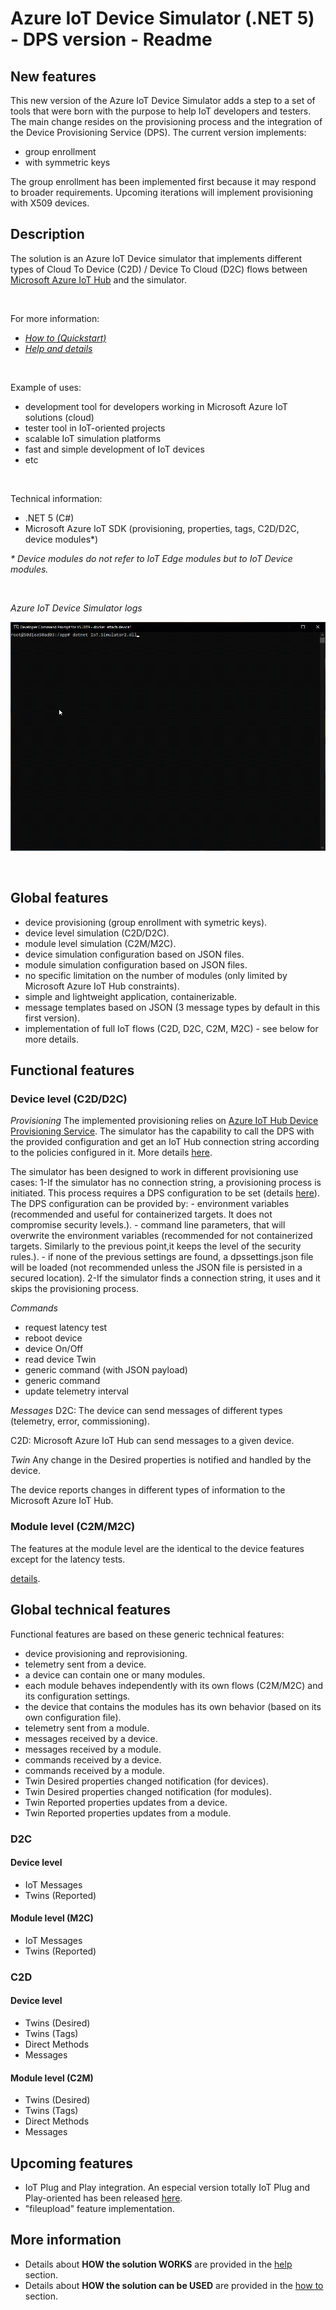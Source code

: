 # Azure IoT Device Simulator (.NET 5) - DPS version - Readme

## New features
This new version of the Azure IoT Device Simulator adds a step to a set of tools that were born with the purpose to help IoT developers and testers. The main change resides on the provisioning process and the integration of the Device Provisioning Service (DPS). The current version implements:
 - group enrollment
 - with symmetric keys

The group enrollment has been implemented first because it may respond to broader requirements.
Upcoming iterations will implement provisioning with X509 devices.

## Description
The solution is an Azure IoT Device simulator that implements different types of Cloud To Device (C2D) / Device To Cloud (D2C) flows between [Microsoft Azure IoT Hub](https://azure.microsoft.com/en-us/services/iot-hub/) and the simulator.

<br/>

For more information:
 - [*How to (Quickstart)*](docs/HowTo.md)
 - [*Help  and details*](docs/Help.md) 
 
 <br/>

Example of uses:
 - development tool for developers working in Microsoft Azure IoT solutions (cloud)
 - tester tool in IoT-oriented projects
 - scalable IoT simulation platforms
 - fast and simple development of IoT devices
 - etc

<br/>

Technical information:
 - .NET 5 (C#)
 - Microsoft Azure IoT SDK (provisioning, properties, tags, C2D/D2C, device modules*)

_* Device modules do not refer to IoT Edge modules but to IoT Device modules._

<br/>

*Azure IoT Device Simulator logs*

![Azure IoT Device Simulator Logs](docs/images/AzureIoTDeviceSimulatorLos.gif)

<br/>

## Global features
 - device provisioning (group enrollment with symetric keys).
 - device level simulation (C2D/D2C).
 - module level simulation (C2M/M2C).
 - device simulation configuration based on JSON files.
 - module simulation configuration based on JSON files.
 - no specific limitation on the number of modules (only limited by Microsoft Azure IoT Hub constraints).
 - simple and lightweight application, containerizable.
 - message templates based on JSON (3 message types by default in this first version).
 - implementation of full IoT flows (C2D, D2C, C2M, M2C) - see below for more details.


## Functional features

### Device level (C2D/D2C)

*Provisioning*
The implemented provisioning relies on [Azure IoT Hub Device Provisioning Service](https://docs.microsoft.com/en-us/azure/iot-dps/).
The simulator has the capability to call the DPS with the provided configuration and get an IoT Hub connection string according to the policies configured in it.
More details [here](docs/Provisioning.md).

The simulator has been designed to work in different provisioning use cases:
 1-If the simulator has no connection string, a provisioning process is initiated.
   This process requires a DPS configuration to be set (details [here](docs/Provisioning.md)).
   The DPS configuration can be provided by:
     - environment variables (recommended and useful for containerized targets. It does not compromise security levels.).
     - command line parameters, that will overwrite the environment variables (recommended for not containerized targets. Similarly to the previous point,it keeps the level of the security rules.).
     - if none of the previous settings are found, a dpssettings.json file will be loaded (not recommended unless the JSON file is persisted in a secured location).
 2-If the simulator finds a connection string, it uses and it skips the provisioning process.
 
*Commands*
 - request latency test
 - reboot device
 - device On/Off
 - read device Twin
 - generic command (with JSON payload)
 - generic command
 - update telemetry interval
 
 *Messages*
 D2C: The device can send messages of different types (telemetry, error, commissioning).
 
 C2D: Microsoft Azure IoT Hub can send messages to a given device.
 
 *Twin*
 Any change in the Desired properties is notified and handled by the device.

 The device reports changes in different types of information to the Microsoft Azure IoT Hub.


### Module level (C2M/M2C)
The features at the module level are the identical to the device features except for the latency tests.


[details](docs/Help.md).

  
## Global technical features

Functional features are based on these generic technical features:
 - device provisioning and reprovisioning.
 - telemetry sent from a device.
 - a device can contain one or many modules.
 - each module behaves independently with its own flows (C2M/M2C) and its configuration settings.
 - the device that contains the modules has its own behavior (based on its own configuration file).
 - telemetry sent from a module.
 - messages received by a device.
 - messages received by a module.
 - commands received by a device.
 - commands received by a module.
 - Twin Desired properties changed notification (for devices).
 - Twin Desired properties changed notification (for modules).
 - Twin Reported properties updates from a device.
 - Twin Reported properties updates from a module.


### D2C
#### Device level
 - IoT Messages
 - Twins (Reported)

#### Module level (M2C)
 - IoT Messages
 - Twins (Reported)

### C2D
#### Device level
 - Twins (Desired)
 - Twins (Tags)
 - Direct Methods
 - Messages

#### Module level (C2M)
 - Twins (Desired)
 - Twins (Tags)
 - Direct Methods
 - Messages

## Upcoming features
- IoT Plug and Play integration. An especial version totally IoT Plug and Play-oriented has been released [here](https://github.com/jonmikeli/azureiotdevicesimulator5-pnp).
- "fileupload" feature implementation.

## More information

- Details about **HOW the solution WORKS** are provided in the [help](docs/Help.md) section.
- Details about **HOW the solution can be USED** are provided in the [how to](docs/HowTo.md) section.
